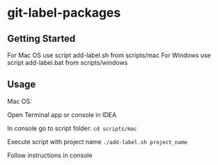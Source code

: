 # git-label-packages

## Getting Started

For Mac OS use script add-label.sh from scripts/mac
For Windows use script add-label.bat from scripts/windows


## Usage

Mac OS:

Open Terminal app or console in IDEA

In console go to script folder:
`cd scripts/mac`

Execute script with project name
`./add-label.sh project_name`

Follow instructions in console